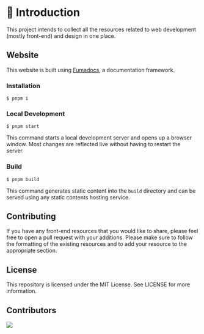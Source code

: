 # 👋 Introduction

This project intends to collect all the resources related to web development (mostly front-end) and design in one place.

## Website

This website is built using [Fumadocs](https://fumadocs.vercel.app/), a documentation framework.

### Installation

```
$ pnpm i
```

### Local Development

```
$ pnpm start
```

This command starts a local development server and opens up a browser window. Most changes are reflected live without having to restart the server.

### Build

```
$ pnpm build
```

This command generates static content into the `build` directory and can be served using any static contents hosting service.

## Contributing

If you have any front-end resources that you would like to share, please feel free to open a pull request with your additions. Please make sure to follow the formatting of the existing resources and to add your resource to the appropriate section.

## License

This repository is licensed under the MIT License. See LICENSE for more information.

## Contributors

<a href="https://github.com/aycanogut/front-end-resources/graphs/contributors">
  <img src="https://contrib.rocks/image?repo=aycanogut/front-end-resources" />
</a>
